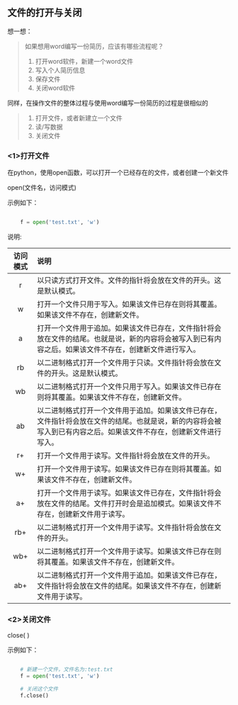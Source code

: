 ## 文件的打开与关闭

想一想：
>如果想用word编写一份简历，应该有哪些流程呢？
> 1. 打开word软件，新建一个word文件
> 2. 写入个人简历信息
> 3. 保存文件
> 4. 关闭word软件

同样，在操作文件的整体过程与使用word编写一份简历的过程是很相似的
> 1. 打开文件，或者新建立一个文件
> 2. 读/写数据
> 3. 关闭文件


### <1>打开文件

在python，使用open函数，可以打开一个已经存在的文件，或者创建一个新文件

open(文件名，访问模式)

示例如下：
```python

	f = open('test.txt', 'w')

```

说明:

|    访问模式   |     说明    |
|:-------------:|:--------|
|r	|以只读方式打开文件。文件的指针将会放在文件的开头。这是默认模式。|
|w	|打开一个文件只用于写入。如果该文件已存在则将其覆盖。如果该文件不存在，创建新文件。|
|a	|打开一个文件用于追加。如果该文件已存在，文件指针将会放在文件的结尾。也就是说，新的内容将会被写入到已有内容之后。如果该文件不存在，创建新文件进行写入。|
|rb	|以二进制格式打开一个文件用于只读。文件指针将会放在文件的开头。这是默认模式。|
|wb	|以二进制格式打开一个文件只用于写入。如果该文件已存在则将其覆盖。如果该文件不存在，创建新文件。|
|ab	|以二进制格式打开一个文件用于追加。如果该文件已存在，文件指针将会放在文件的结尾。也就是说，新的内容将会被写入到已有内容之后。如果该文件不存在，创建新文件进行写入。|
|r+	|打开一个文件用于读写。文件指针将会放在文件的开头。|
|w+	|打开一个文件用于读写。如果该文件已存在则将其覆盖。如果该文件不存在，创建新文件。|
|a+	|打开一个文件用于读写。如果该文件已存在，文件指针将会放在文件的结尾。文件打开时会是追加模式。如果该文件不存在，创建新文件用于读写。|
|rb+	|以二进制格式打开一个文件用于读写。文件指针将会放在文件的开头。|
|wb+	|以二进制格式打开一个文件用于读写。如果该文件已存在则将其覆盖。如果该文件不存在，创建新文件。|
|ab+	|以二进制格式打开一个文件用于追加。如果该文件已存在，文件指针将会放在文件的结尾。如果该文件不存在，创建新文件用于读写。|


### <2>关闭文件

close( )

示例如下：
```python

	# 新建一个文件，文件名为:test.txt
	f = open('test.txt', 'w')

	# 关闭这个文件
	f.close()
	
```